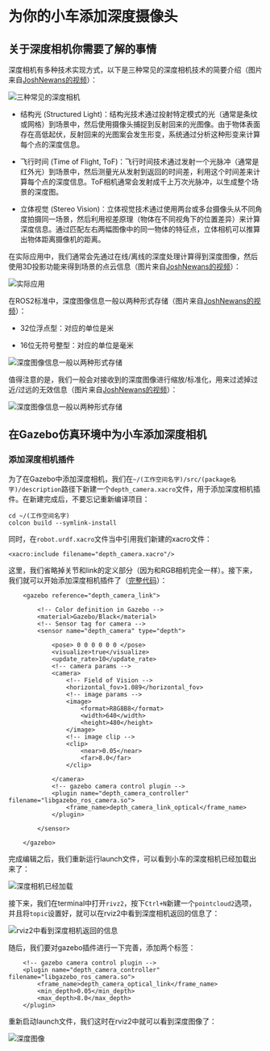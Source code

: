 # 为你的小车添加深度摄像头

## 关于深度相机你需要了解的事情

深度相机有多种技术实现方式，以下是三种常见的深度相机技术的简要介绍（图片来自[JoshNewans的视频](https://www.youtube.com/watch?v=T9xZ22i9-Ys&list=PLunhqkrRNRhYAffV8JDiFOatQXuU-NnxT&index=10)）：

![三种常见的深度相机](img/DepthCameraTypes.jpg)

- 结构光 (Structured Light)：结构光技术通过投射特定模式的光（通常是条纹或网格）到场景中，然后使用摄像头捕捉到反射回来的光图像。由于物体表面存在高低起伏，反射回来的光图案会发生形变，系统通过分析这种形变来计算每个点的深度信息。

- 飞行时间 (Time of Flight, ToF)：飞行时间技术通过发射一个光脉冲（通常是红外光）到场景中，然后测量光从发射到返回的时间差，利用这个时间差来计算每个点的深度信息。ToF相机通常会发射成千上万次光脉冲，以生成整个场景的深度图。

- 立体视觉 (Stereo Vision)：立体视觉技术通过使用两台或多台摄像头从不同角度拍摄同一场景，然后利用视差原理（物体在不同视角下的位置差异）来计算深度信息。通过匹配左右两幅图像中的同一物体的特征点，立体相机可以推算出物体距离摄像机的距离。

在实际应用中，我们通常会先通过在线/离线的深度处理计算得到深度图像，然后使用3D投影功能来得到场景的点云信息（图片来自[JoshNewans的视频](https://www.youtube.com/watch?v=T9xZ22i9-Ys&list=PLunhqkrRNRhYAffV8JDiFOatQXuU-NnxT&index=10)）：

![实际应用](img/DepthImageProcessing.jpg)

在ROS2标准中，深度图像信息一般以两种形式存储（图片来自[JoshNewans的视频](https://www.youtube.com/watch?v=T9xZ22i9-Ys&list=PLunhqkrRNRhYAffV8JDiFOatQXuU-NnxT&index=10)）：

- 32位浮点型：对应的单位是米

- 16位无符号整型：对应的单位是毫米

![深度图像信息一般以两种形式存储](img/DepthImageNorm.jpg)

值得注意的是，我们一般会对接收到的深度图像进行缩放/标准化，用来过滤掉过近/过远的无效信息（图片来自[JoshNewans的视频](https://www.youtube.com/watch?v=T9xZ22i9-Ys&list=PLunhqkrRNRhYAffV8JDiFOatQXuU-NnxT&index=10)）：

![深度图像信息一般以两种形式存储](img/DepthImageClip.jpg)


## 在Gazebo仿真环境中为小车添加深度相机

### 添加深度相机插件

为了在Gazebo中添加深度相机，我们在`~/(工作空间名字)/src/(package名字)/description`路径下新建一个`depth_camera.xacro`文件，用于添加深度相机插件。在新建完成后，不要忘记重新编译项目：

```
cd ~/(工作空间名字)
colcon build --symlink-install
```

同时，在`robot.urdf.xacro`文件当中引用我们新建的xacro文件：

`<xacro:include filename="depth_camera.xacro"/>`

这里，我们省略掉关节和link的定义部分（因为和RGB相机完全一样）。接下来，我们就可以开始添加深度相机插件了（[完整代码](https://github.com/NUSShao/mobile_bot/blob/main/description/depth_camera.xacro)）：

```
    <gazebo reference="depth_camera_link">
        
        <!-- Color definition in Gazebo -->
        <material>Gazebo/Black</material>
        <!-- Sensor tag for camera -->
        <sensor name="depth_camera" type="depth">

            <pose> 0 0 0 0 0 0 </pose>
            <visualize>true</visualize>
            <update_rate>10</update_rate>
            <!-- camera params -->
            <camera>
                <!-- Field of Vision -->
                <horizontal_fov>1.089</horizontal_fov>
                <!-- image params -->
                <image>
                    <format>R8G8B8</format>
                    <width>640</width>
                    <height>480</height>
                </image>
                <!-- image clip -->
                <clip>
                    <near>0.05</near>
                    <far>8.0</far>
                </clip>

            </camera>
            <!-- gazebo camera control plugin -->
            <plugin name="depth_camera_controller" filename="libgazebo_ros_camera.so">
                <frame_name>depth_camera_link_optical</frame_name>
            </plugin>

        </sensor>

    </gazebo>
```

完成编辑之后，我们重新运行launch文件，可以看到小车的深度相机已经加载出来了：

![深度相机已经加载](img/RobotWithDepthCamera.png)

接下来，我们在terminal中打开`rivz2`，按下`Ctrl+N`新建一个`pointcloud2`选项，并且将`topic`设置好，就可以在rviz2中看到深度相机返回的信息了：

![rviz2中看到深度相机返回的信息](img/depth.gif)

随后，我们要对gazebo插件进行一下完善，添加两个标签：

```
    <!-- gazebo camera control plugin -->
    <plugin name="depth_camera_controller" filename="libgazebo_ros_camera.so">
        <frame_name>depth_camera_optical_link</frame_name>
        <min_depth>0.05</min_depth>
        <max_depth>8.0</max_depth>
    </plugin>
```

重新启动launch文件，我们这时在rviz2中就可以看到深度图像了：

![深度图像](img/depthpicture.png)

